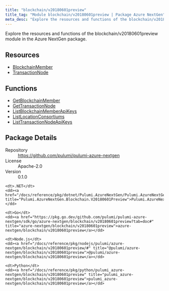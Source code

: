 ```yaml
---
title: "blockchain/v20180601preview"
title_tag: "Module blockchain/v20180601preview | Package Azure NextGen"
meta_desc: "Explore the resources and functions of the blockchain/v20180601preview module in the Azure NextGen package."
---
```


<!-- WARNING: this file was generated by Pulumi Docs Generator. -->
<!-- Do not edit by hand unless you're certain you know what you are doing! -->

Explore the resources and functions of the blockchain/v20180601preview module in the Azure NextGen package.

<h2 id="resources">Resources</h2>
<ul class="api">
    <li><a href="blockchainmember" title="BlockchainMember"><span class="symbol resource"></span>BlockchainMember</a></li>
    <li><a href="transactionnode" title="TransactionNode"><span class="symbol resource"></span>TransactionNode</a></li>
</ul>

<h2 id="functions">Functions</h2>
<ul class="api">
    <li><a href="getblockchainmember" title="GetBlockchainMember"><span class="symbol function"></span>GetBlockchainMember</a></li>
    <li><a href="gettransactionnode" title="GetTransactionNode"><span class="symbol function"></span>GetTransactionNode</a></li>
    <li><a href="listblockchainmemberapikeys" title="ListBlockchainMemberApiKeys"><span class="symbol function"></span>ListBlockchainMemberApiKeys</a></li>
    <li><a href="listlocationconsortiums" title="ListLocationConsortiums"><span class="symbol function"></span>ListLocationConsortiums</a></li>
    <li><a href="listtransactionnodeapikeys" title="ListTransactionNodeApiKeys"><span class="symbol function"></span>ListTransactionNodeApiKeys</a></li>
</ul>

<h2 id="package-details">Package Details</h2>
<dl class="package-details">
	<dt>Repository</dt>
	<dd><a href="https://github.com/pulumi/pulumi-azure-nextgen">https://github.com/pulumi/pulumi-azure-nextgen</a></dd>
	<dt>License</dt>
	<dd>Apache-2.0</dd>
	<dt>Version</dt>
	<dd>0.1.0</dd>
</dl>



<dl class="tabular">

    <dt>.NET</dt>
    <dd><a href="/docs/reference/pkg/dotnet/Pulumi.AzureNextGen/Pulumi.AzureNextGen.Blockchain.V20180601Preview.html" title="Pulumi.AzureNextGen.Blockchain.V20180601Preview">Pulumi.AzureNextGen.Blockchain.V20180601Preview</a></dd>

    <dt>Go</dt>
    <dd><a href="https://pkg.go.dev/github.com/pulumi/pulumi-azure-nextgen/sdk/go/azure-nextgen/blockchain/v20180601preview?tab=doc#" title="azure-nextgen/blockchain/v20180601preview">azure-nextgen/blockchain/v20180601preview</a></dd>

    <dt>Node.js</dt>
    <dd><a href="/docs/reference/pkg/nodejs/pulumi/azure-nextgen/blockchain/v20180601preview/#" title="@pulumi/azure-nextgen/blockchain/v20180601preview">@pulumi/azure-nextgen/blockchain/v20180601preview</a></dd>

    <dt>Python</dt>
    <dd><a href="/docs/reference/pkg/python/pulumi_azure-nextgen/blockchain/v20180601preview" title="pulumi_azure-nextgen/blockchain/v20180601preview">pulumi_azure-nextgen/blockchain/v20180601preview</a></dd>

</dl>

